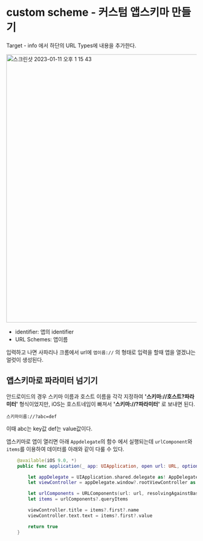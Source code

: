 # custom scheme - 커스텀 앱스키마 만들기

Target - info 에서 하단의 URL Types에 내용을 추가한다. 

<img width="709" alt="스크린샷 2023-01-11 오후 1 15 43" src="https://user-images.githubusercontent.com/76529148/211722963-8a77980f-bb45-4ce6-9751-2f4175910bf9.png">

- identifier: 앱의 identifier
- URL Schemes: 앱이름

입력하고 나면 사파리나 크롬에서 url에 `앱이름://` 의 형태로 입력을 할때 앱을 열겠냐는 얼럿이 생성된다. 

## 앱스키마로 파라미터 넘기기

안드로이드의 경우 스키마 이름과 호스트 이름을 각각 지정하여 **'스키마://호스트?파라미터'** 형식이었지만, iOS는 호스트네임이 빠져서 **'스키마://?파라미터'** 로 보내면 된다.

`스키마이름://?abc=def`

이때 abc는 key값 def는 value값이다. 

앱스키마로 앱이 열리면 아래 `Appdelegate`의 함수 에서 실행되는데 `urlComponent`와 `items`를 이용하여 데이터를 아래와 같이 다룰 수 있다. 

```swift
    @available(iOS 9.0, *)
    public func application(_ app: UIApplication, open url: URL, options: [UIApplicationOpenURLOptionsKey : Any] = [:]) -> Bool {

        let appDelegate = UIApplication.shared.delegate as! AppDelegate
        let viewController = appDelegate.window?.rootViewController as! ViewController

        let urlComponents = URLComponents(url: url, resolvingAgainstBaseURL: false)
        let items = urlComponents?.queryItems

        viewController.title = items?.first?.name
        viewController.text.text = items?.first?.value

        return true
    }
```
